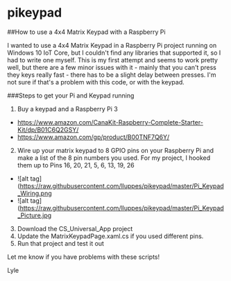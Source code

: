 # pikeypad
##How to use a 4x4 Matrix Keypad with a Raspberry Pi

I wanted to use a 4x4 Matrix Keypad in a Raspberry Pi project running on Windows 10 IoT Core, but I couldn't find any libraries that supported it, so I had to write one myself.  This is my first attempt and seems to work pretty well, but there are a few minor issues with it - mainly that you can't press they keys really fast - there has to be a slight delay between presses.  I'm not sure if that's a problem with this code, or with the keypad.  

###Steps to get your Pi and Keypad running
1. Buy a keypad and a Raspberry Pi 3
* https://www.amazon.com/CanaKit-Raspberry-Complete-Starter-Kit/dp/B01C6Q2GSY/
* https://www.amazon.com/gp/product/B00TNF7Q6Y/
2. Wire up your matrix keypad to 8 GPIO pins on your Raspberry Pi and make a list of the 8 pin numbers you used.
   For my project, I hooked them up to Pins 16, 20, 21, 5, 6, 13, 19, 26
  * ![alt tag](https://raw.githubusercontent.com/lluppes/pikeypad/master/Pi_Keypad_Wiring.png
  * ![alt tag](https://raw.githubusercontent.com/lluppes/pikeypad/master/Pi_Keypad_Picture.jpg

3. Download the CS_Universal_App project
4. Update the MatrixKeypadPage.xaml.cs if you used different pins.
5. Run that project and test it out

Let me know if you have problems with these scripts!

Lyle
